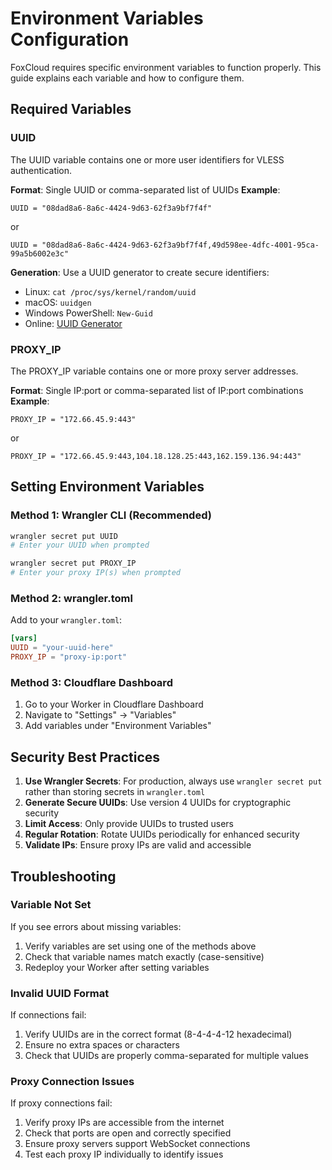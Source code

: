 # Environment Variables Configuration

FoxCloud requires specific environment variables to function properly. This guide explains each variable and how to configure them.

## Required Variables

### UUID

The UUID variable contains one or more user identifiers for VLESS authentication.

**Format**: Single UUID or comma-separated list of UUIDs
**Example**: 
```
UUID = "08dad8a6-8a6c-4424-9d63-62f3a9bf7f4f"
```
or
```
UUID = "08dad8a6-8a6c-4424-9d63-62f3a9bf7f4f,49d598ee-4dfc-4001-95ca-99a5b6002e3c"
```

**Generation**: Use a UUID generator to create secure identifiers:
- Linux: `cat /proc/sys/kernel/random/uuid`
- macOS: `uuidgen`
- Windows PowerShell: `New-Guid`
- Online: [UUID Generator](https://www.uuidgenerator.net/)

### PROXY_IP

The PROXY_IP variable contains one or more proxy server addresses.

**Format**: Single IP:port or comma-separated list of IP:port combinations
**Example**:
```
PROXY_IP = "172.66.45.9:443"
```
or
```
PROXY_IP = "172.66.45.9:443,104.18.128.25:443,162.159.136.94:443"
```

## Setting Environment Variables

### Method 1: Wrangler CLI (Recommended)

```bash
wrangler secret put UUID
# Enter your UUID when prompted

wrangler secret put PROXY_IP
# Enter your proxy IP(s) when prompted
```

### Method 2: wrangler.toml

Add to your `wrangler.toml`:
```toml
[vars]
UUID = "your-uuid-here"
PROXY_IP = "proxy-ip:port"
```

### Method 3: Cloudflare Dashboard

1. Go to your Worker in Cloudflare Dashboard
2. Navigate to "Settings" → "Variables"
3. Add variables under "Environment Variables"

## Security Best Practices

1. **Use Wrangler Secrets**: For production, always use `wrangler secret put` rather than storing secrets in `wrangler.toml`
2. **Generate Secure UUIDs**: Use version 4 UUIDs for cryptographic security
3. **Limit Access**: Only provide UUIDs to trusted users
4. **Regular Rotation**: Rotate UUIDs periodically for enhanced security
5. **Validate IPs**: Ensure proxy IPs are valid and accessible

## Troubleshooting

### Variable Not Set

If you see errors about missing variables:
1. Verify variables are set using one of the methods above
2. Check that variable names match exactly (case-sensitive)
3. Redeploy your Worker after setting variables

### Invalid UUID Format

If connections fail:
1. Verify UUIDs are in the correct format (8-4-4-4-12 hexadecimal)
2. Ensure no extra spaces or characters
3. Check that UUIDs are properly comma-separated for multiple values

### Proxy Connection Issues

If proxy connections fail:
1. Verify proxy IPs are accessible from the internet
2. Check that ports are open and correctly specified
3. Ensure proxy servers support WebSocket connections
4. Test each proxy IP individually to identify issues